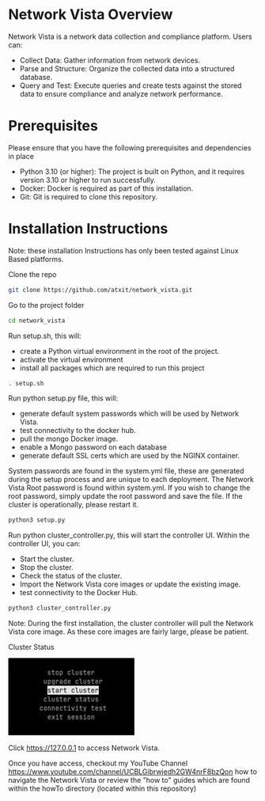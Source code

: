 # Network Vista Overview

Network Vista is a network data collection and compliance platform. Users can:

* Collect Data: Gather information from network devices.
* Parse and Structure: Organize the collected data into a structured database.
* Query and Test: Execute queries and create tests against the stored data to ensure compliance and analyze network performance.

# Prerequisites

Please ensure that you have the following prerequisites and dependencies in place

* Python 3.10 (or higher): The project is built on Python, and it requires version 3.10 or higher to run successfully.
* Docker: Docker is required as part of this installation. 
* Git: Git is required to clone this repository.

# Installation Instructions

Note: these installation Instructions has only been tested against Linux Based platforms. 

Clone the repo
```bash
git clone https://github.com/atxit/network_vista.git
```

Go to the project folder
```bash
cd network_vista
```

Run setup.sh, this will:

* create a Python virtual environment in the root of the project.
* activate the virtual environment
* install all packages which are required to run this project

```bash
. setup.sh
```

Run python setup.py file, this will:

* generate default system passwords which will be used by Network Vista.
* test connectivity to the docker hub.
* pull the mongo Docker image.
* enable a Mongo password on each database
* generate default SSL certs which are used by the NGINX container. 

System passwords are found in the system.yml file, these are generated during the setup process and are unique to each deployment.
The Network Vista Root password is found within system.yml. 
If you wish to change the root password, simply update the root password and save the file. If the cluster is operationally, please restart it. 

```bash
python3 setup.py
```

Run python cluster_controller.py, this will start the controller UI. Within the controller UI, you can:

* Start the cluster. 
* Stop the cluster.
* Check the status of the cluster.
* Import the Network Vista core images or update the existing image.
* test connectivity to the Docker Hub.

```bash
python3 cluster_controller.py
```
Note: During the first installation, the cluster controller will pull the Network Vista core image. As these core images are fairly large, please be patient.

Cluster Status

![readmeImages/start_cluster_menu.png](readmeImages/start_cluster_menu.png)


Click https://127.0.0.1 to access Network Vista.

Once you have access, checkout my YouTube Channel https://www.youtube.com/channel/UCBLGibrwjedh2GW4nrF8bzQon how to navigate the Network Vista or review the "how to" guides which are found within the howTo directory (located within this repository)





